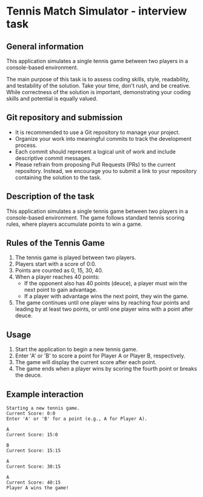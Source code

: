 # Tennis Match Simulator - interview task

## General information

This application simulates a single tennis game between two players in a console-based environment. 

The main purpose of this task is to assess coding skills, style, readability, and testability of the solution. Take your time, don't rush, and be creative. While correctness of the solution is important, demonstrating your coding skills and potential is equally valued. 

## Git repository and submission
- It is recommended to use a Git repository to manage your project.
- Organize your work into meaningful commits to track the development process.
- Each commit should represent a logical unit of work and include descriptive commit messages.
- Please refrain from proposing Pull Requests (PRs) to the current repository. Instead, we encourage you to submit a link to your repository containing the solution to the task.

## Description of the task
This application simulates a single tennis game between two players in a console-based environment. The game follows standard tennis scoring rules, where players accumulate points to win a game.

## Rules of the Tennis Game
1. The tennis game is played between two players.
2. Players start with a score of 0:0.
3. Points are counted as 0, 15, 30, 40.
4. When a player reaches 40 points:
   - If the opponent also has 40 points (deuce), a player must win the next point to gain advantage.
   - If a player with advantage wins the next point, they win the game.
5. The game continues until one player wins by reaching four points and leading by at least two points, or until one player wins with a point after deuce.

## Usage
1. Start the application to begin a new tennis game.
2. Enter 'A' or 'B' to score a point for Player A or Player B, respectively.
3. The game will display the current score after each point.
4. The game ends when a player wins by scoring the fourth point or breaks the deuce.

## Example interaction

```
Starting a new tennis game.
Current Score: 0:0
Enter 'A' or 'B' for a point (e.g., A for Player A).

A
Current Score: 15:0

B
Current Score: 15:15

A
Current Score: 30:15

A
Current Score: 40:15
Player A wins the game!
```
